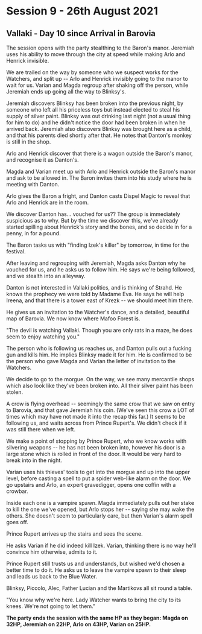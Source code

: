 # Session 9 - 26th August 2021

## Vallaki - Day 10 since Arrival in Barovia

The session opens with the party stealthing to the Baron's manor. Jeremiah uses his ability to move through the city at speed while making Arlo and Henrick invisible.

We are trailed on the way by someone who we suspect works for the Watchers, and split up -- Arlo and Henrick invisibly going to the manor to wait for us. Varian and Magda regroup after shaking off the person, while Jeremiah ends up going all the way to Blinksy's.

Jeremiah discovers Blinksy has been broken into the previous night, by someone who left all his priceless toys but instead elected to steal his supply of silver paint. Blinksy was out drinking last night (not a usual thing for him to do) and he didn't notice the door had been broken in when he arrived back. Jeremiah also discovers Blinksy was brought here as a child, and that his parents died shortly after that. He notes that Danton's monkey is still in the shop.

Arlo and Henrick discover that there is a wagon outside the Baron's manor, and recognise it as Danton's.

Magda and Varian meet up with Arlo and Henrick outside the Baron's manor and ask to be allowed in. The Baron invites them into his study where he is meeting with Danton.

Arlo gives the Baron a fright, and Danton casts Dispel Magic to reveal that Arlo and Henrick are in the room.

We discover Danton has... vouched for us?? The group is immediately suspicious as to why. But by the time we discover this, we've already started spilling about Henrick's story and the bones, and so decide in for a penny, in for a pound.

The Baron tasks us with "finding Izek's killer" by tomorrow, in time for the festival.

After leaving and regrouping with Jeremiah, Magda asks Danton why he vouched for us, and he asks us to follow him. He says we're being followed, and we stealth into an alleyway.

Danton is not interested in Vallaki politics, and is thinking of Strahd. He knows the prophecy we were told by Madame Eva. He says he will help Ireena, and that there is a tower east of Krezk -- we should meet him there.

He gives us an invitation to the Watcher's dance, and a detailed, beautiful map of Barovia. We now know where Mafoo Forest is.

"The devil is watching Vallaki. Though you are only rats in a maze, he does seem to enjoy watching you."

The person who is following us reaches us, and Danton pulls out a fucking gun and kills him. He implies Blinksy made it for him. He is confirmed to be the person who gave Magda and Varian the letter of invitation to the Watchers.

We decide to go to the morgue. On the way, we see many mercantile shops which also look like they've been broken into. All their silver paint has been stolen.

A crow is flying overhead -- seemingly the same crow that we saw on entry to Barovia, and that gave Jeremiah his coin. (We've seen this crow a LOT of times which may have not made it into the recap this far.) It seems to be following us, and waits across from Prince Rupert's. We didn't check if it was still there when we left.

We make a point of stopping by Prince Rupert, who we know works with silvering weapons -- he has not been broken into, however his door is a large stone which is rolled in front of the door. It would be very hard to break into in the night.

Varian uses his thieves' tools to get into the morgue and up into the upper level, before casting a spell to put a spider web-like alarm on the door. We go upstairs and Arlo, an expert gravedigger, opens one coffin with a crowbar.

Inside each one is a vampire spawn. Magda immediately pulls out her stake to kill the one we've opened, but Arlo stops her -- saying she may wake the others. She doesn't seem to particularly care, but then Varian's alarm spell goes off.

Prince Rupert arrives up the stairs and sees the scene.

He asks Varian if he did indeed kill Izek. Varian, thinking there is no way he'll convince him otherwise, admits to it.

Prince Rupert still trusts us and understands, but wished we'd chosen a better time to do it. He asks us to leave the vampire spawn to their sleep and leads us back to the Blue Water.

Blinksy, Piccolo, Alec, Father Lucian and the Martikovs all sit round a table.

"You know why we're here. Lady Watcher wants to bring the city to its knees. We're not going to let them."

**The party ends the session with the same HP as they began: Magda on 32HP, Jeremiah on 22HP, Arlo on 43HP, Varian on 25HP.**